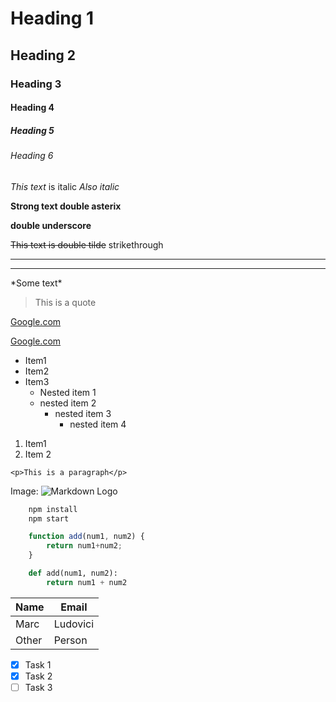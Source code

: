 # Heading 1
## Heading 2

### Heading 3
#### Heading 4
##### Heading 5


###### Heading 6

*This text* is italic
_Also italic_

**Strong text double asterix**

__double underscore__

~~This text is double tilde~~ strikethrough

___
---
\*Some text\*

<!-- Blockquote -->
>This is a quote

[Google.com](http://www.google.de)

[Google.com](http://www.google.de
"Google Media")

<!-- UL -->
* Item1
* Item2
* Item3
  * Nested item 1
  * nested item 2
    * nested item 3
      * nested item 4

1. Item1
2. Item 2

<!-- Inline Code block -->
`<p>This is a paragraph</p>`

<!-- Images -->
Image:
![Markdown Logo](https://image.shutterstock.com/image-illustration/red-bacteria-icon-isolated-on-600w-1606996750.jpg)

<!--Github Markdown -->
```bash
	npm install
	npm start 
```

```javascript
	function add(num1, num2) {
		return num1+num2;
	}
```

```python
	def add(num1, num2):
		return num1 + num2	
```

<!-- Tables -->
| Name | Email | 
| -----| ----- |
| Marc | Ludovici |
| Other | Person |


<!-- Task Lists -->
* [x] Task 1
* [x] Task 2
* [ ] Task 3